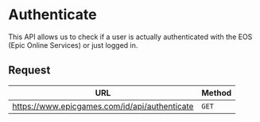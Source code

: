 # Authenticate
This API allows us to check if a user is actually authenticated with the EOS (Epic Online Services) or just logged in.

## Request
| URL | Method |
| - | - |
| https://www.epicgames.com/id/api/authenticate | `GET` |